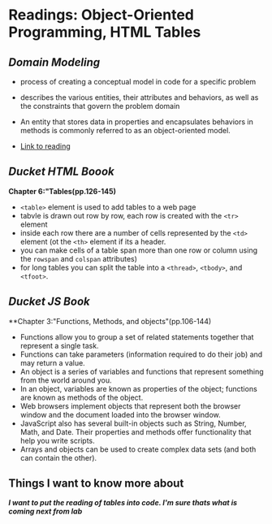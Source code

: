 Readings: Object-Oriented Programming, HTML Tables
===

***Domain Modeling***
---

- process of creating a conceptual model in code for a specific problem

- describes the various entities, their attributes and behaviors, as well as the constraints that govern the problem domain

- An entity that stores data in properties and encapsulates behaviors in methods is commonly referred to as an object-oriented model.

- [Link to reading](https://github.com/codefellows/domain_modeling#domain-modeling)

***Ducket HTML Boook***
---
**Chapter 6:"Tables(pp.126-145)**

- `<table>` element is used to add tables to a web page
- tabvle is drawn out row by row, each row is created with the `<tr>` element
- inside each row there are a number of cells represented by the `<td>` element (ot the `<th>` element if its a header.
- you can make cells of a table span more than one row or column using the `rowspan` and `colspan` attributes)
- for long tables you can split the table into a `<thread>`, `<tbody>`, and `<tfoot>`.  

***Ducket JS Book***
---
**Chapter 3:"Functions, Methods, and objects"(pp.106-144)

- Functions allow you to group a set of related statements together that represent a single task.
- Functions can take parameters (information required to do their job) and may return a value.
- An object is a series of variables and functions that represent something from the world around you.
- In an object, variables are known as properties of the object; functions are known as methods of the object.
- Web browsers implement objects that represent both the browser window and the document loaded into the browser window.
- JavaScript also has several built-in objects such as String, Number, Math, and Date. Their properties and methods offer functionality that help you write scripts.
- Arrays and objects can be used to create complex data sets (and both can contain the other).

## Things I want to know more about

***I want to put the reading of tables into code.  I'm sure thats what is coming next from lab***